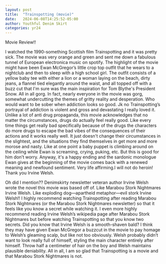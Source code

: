 ```yaml
---
layout: post
title:  "Trainspotting (movie)"
date:   2024-06-08T14:25:52-05:00
author: Youthful Denim Skirt
categories: yr24
---
```

Movie Review!!

I watched the 1990-something Scottish film Trainspotting and it was pretty sick. The movie was very orange and green and sent me down a fabulous tunnel of European electronica music on spotify. The highlight of the movie might have been Ewan McGregor’s little crop top outfit that he wears to a nightclub and then to sleep with a high school girl. The outfit consists of a yellow baby tee with either a lion or a woman laying on the beach, dirty jeans, a flannel tied elegantly around the waist, and all topped off with a buzz cut that I'm sure was the main inspiration for Tom Blythe's President Snow. All in all gorg. In fact, nearly everyone in the movie was gorg, somewhat undercutting the themes of gritty reality and desperation. Who would want to be sober when addiction looks so good. Jk no Trainspotting’s portrayal of addiction is violent and gross and devastating I really loved it. Unlike a lot of anti drug propaganda, this movie acknowledges that no matter the circumstances, drugs do actually feel really good. Like every time things get really bad specifically because of the drugs the characters do more drugs to escape the bad vibes of the consequences of their actions and it works really well. It just doesn't change their circumstances in the slightest, and the situations they find themselves in get more and more morose and nasty. Like at one point a baby puppet is climbing around on the ceiling while Ewan is screaming, crying, puking, etc. But this is good for him don’t worry. Anyway, it's a happy ending and the sardonic monologue Ewan gives at the beginning of the movie comes back with a renewed meaning and newfound sentiment. Very life affirming.I will not do heroin! Thank you Irvine Welsh. 

Oh did I mention?? Denimskirty newsletter veteran author Irvine Welsh wrote the novel this movie was based off of. Like Marabou Stork Nightmares Irvine Welsh. Like exploding dog––apartheid metaphor––evil stork Irvine Welsh!! I highly recommend watching Trainspotting after reading Marabou Stork Nightmares (or the Marabou Stork Nightmares newsletter) so that it feels like you know a secret while watching it. I even more highly recommend reading Irvine Welsh’s wikipedia page after Marabou Stork Nightmares but before watching Trainspotting so that you know two secrets. Did you know that Irvine Welsh is a smooth-shaven bald? I think they may have given Ewan McGregor a buzzcut in the movie to pay homage to Welsh’s gleaming scalp, but like not too obviously. Welsh probably didn’t want to look really full of himself, styling the main character entirely after himself. Throw half a centimeter of hair on the boy and Welsh maintains plausible deniability. All in all, I am so glad that Trainspotting is a movie and that Marabou Stork Nightmares is not. 

